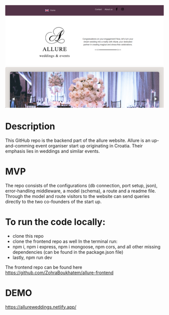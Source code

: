 <img src="./public/capture.png" alt="website capture"/>

# Description

This GitHub repo is the backend part of the allure website.
Allure is an up-and-comming event organiser start up originating in Croatia. Their emphasis lies in weddings and similar events.

# MVP

The repo consists of the configurations (db connection, port setup, json), error-handling middleware, a model (schema), a route and a readme file. Through the model and route visitors to the website can send queries directly to the two co-founders of the start up.

# To run the code locally:
- clone this repo
- clone the frontend repo as well
In the terminal run:
- npm i, npm i express, npm i mongoose, npm cors, and all other missing dependencies (can be found in the package.json file)
- lastly, npm run dev 


The frontend repo can be found here
https://github.com/ZohraBoukhatem/allure-frontend


# DEMO
https://allureweddings.netlify.app/
